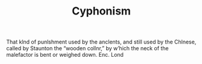 ---
title: Cyphonism
letter: C
permalink: "/definitions/bld-cyphonism.html"
body: That klnd of punlshment used by the anclents, and still used by the Chlnese,
  called by Staunton the “wooden collnr,” by w’hich the neck of the malefactor is
  bent or weighed down. Enc. Lond
published_at: '2018-07-07'
source: Black's Law Dictionary 2nd Ed (1910)
layout: post
---